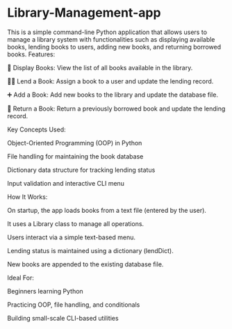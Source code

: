 # Library-Management-app
This is a simple command-line Python application that allows users to manage a library system with functionalities such as displaying available books, lending books to users, adding new books, and returning borrowed books.
Features:

📖 Display Books: View the list of all books available in the library.

🙋‍♂️ Lend a Book: Assign a book to a user and update the lending record.

➕ Add a Book: Add new books to the library and update the database file.

🔁 Return a Book: Return a previously borrowed book and update the lending record.

Key Concepts Used:

Object-Oriented Programming (OOP) in Python

File handling for maintaining the book database

Dictionary data structure for tracking lending status

Input validation and interactive CLI menu

How It Works:

On startup, the app loads books from a text file (entered by the user).

It uses a Library class to manage all operations.

Users interact via a simple text-based menu.

Lending status is maintained using a dictionary (lendDict).

New books are appended to the existing database file.

Ideal For:

Beginners learning Python

Practicing OOP, file handling, and conditionals

Building small-scale CLI-based utilities
